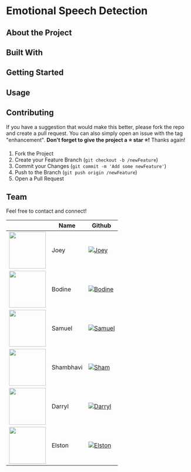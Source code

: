 # Emotional Speech Detection

## About the Project

## Built With

## Getting Started

## Usage

## Contributing
If you have a suggestion that would make this better, please fork the repo and create a pull request. You can also simply open an issue with the tag "enhancement".
**Don't forget to give the project a :star: star :star:!** Thanks again!

1. Fork the Project
2. Create your Feature Branch (`git checkout -b /newFeature`)
3. Commit your Changes (`git commit -m 'Add some newFeature'`)
4. Push to the Branch (`git push origin /newFeature`)
5. Open a Pull Request

## Team
Feel free to contact and connect!

|| Name | Github |
|-----------| ----------- | ----------- |
|<img src="https://avatars.githubusercontent.com/u/68149788?v=4" width="100"></img>| Joey |[![Joey](https://img.shields.io/badge/GitHub-181717.svg?style=for-the-badge&logo=GitHub&logoColor=white)](https://github.com/jeezusplays)|
|<img src="https://avatars.githubusercontent.com/u/60221049?v=4" width="100"></img>| Bodine | [![Bodine](https://img.shields.io/badge/GitHub-181717.svg?style=for-the-badge&logo=GitHub&logoColor=white)](https://github.com/bodinestubbe) |
|<img src="https://avatars.githubusercontent.com/u/41113285?v=4" width="100"></img> | Samuel | [![Samuel](https://img.shields.io/badge/GitHub-181717.svg?style=for-the-badge&logo=GitHub&logoColor=white)](https://github.com/samchung95) |
|<img src="https://avatars.githubusercontent.com/u/71541700?v=4" width="100"></img> | Shambhavi | [![Sham](https://img.shields.io/badge/GitHub-181717.svg?style=for-the-badge&logo=GitHub&logoColor=white)](https://github.com/po-the-panda-12) |
|<img src="https://avatars.githubusercontent.com/u/5838225?v=4" width="100"></img> | Darryl | [![Darryl](https://img.shields.io/badge/GitHub-181717.svg?style=for-the-badge&logo=GitHub&logoColor=white)](https://github.com/DarrylSSY) |
|<img src="https://avatars.githubusercontent.com/u/88470259?v=4" width="100"></img> | Elston | [![Elston](https://img.shields.io/badge/GitHub-181717.svg?style=for-the-badge&logo=GitHub&logoColor=white)](https://github.com/Swagston20) |

